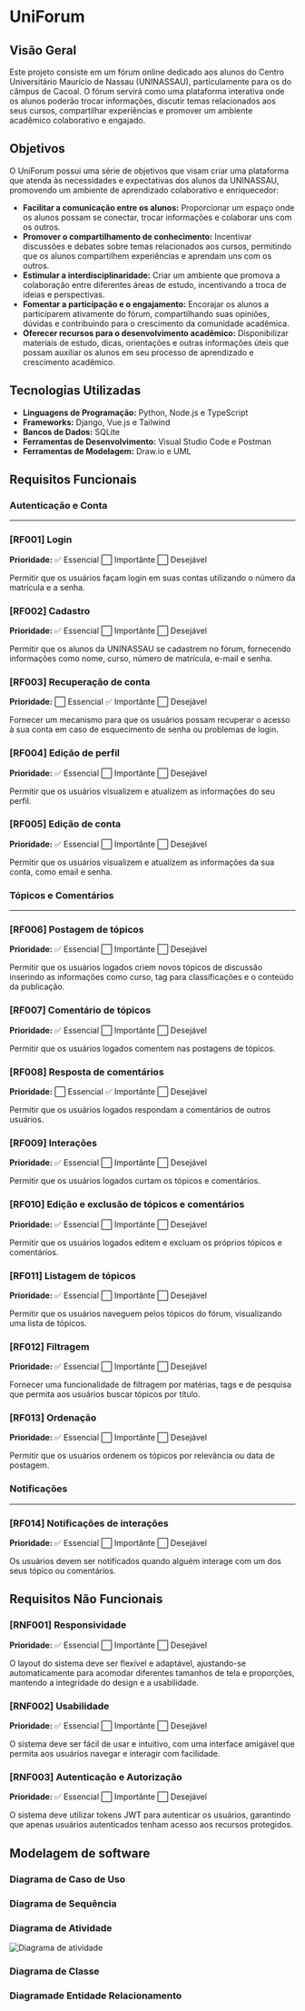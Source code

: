 # UniForum

## Visão Geral

Este projeto consiste em um fórum online dedicado aos alunos do Centro Universitário Maurício de Nassau (UNINASSAU), particulamente para os do câmpus de Cacoal. O fórum servirá como uma plataforma interativa onde os alunos poderão trocar informações, discutir temas relacionados aos seus cursos, compartilhar experiências e promover um ambiente acadêmico colaborativo e engajado.

## Objetivos

O UniForum possui uma série de objetivos que visam criar uma plataforma que atenda às necessidades e expectativas dos alunos da UNINASSAU, promovendo um ambiente de aprendizado colaborativo e enriquecedor:

- **Facilitar a comunicação entre os alunos:** Proporcionar um espaço onde os alunos possam se conectar, trocar informações e colaborar uns com os outros.
- **Promover o compartilhamento de conhecimento:** Incentivar discussões e debates sobre temas relacionados aos cursos, permitindo que os alunos compartilhem experiências e aprendam uns com os outros.
- **Estimular a interdisciplinaridade:** Criar um ambiente que promova a colaboração entre diferentes áreas de estudo, incentivando a troca de ideias e perspectivas.
- **Fomentar a participação e o engajamento:** Encorajar os alunos a participarem ativamente do fórum, compartilhando suas opiniões, dúvidas e contribuindo para o crescimento da comunidade acadêmica.
- **Oferecer recursos para o desenvolvimento acadêmico:** Disponibilizar materiais de estudo, dicas, orientações e outras informações úteis que possam auxiliar os alunos em seu processo de aprendizado e crescimento acadêmico.

## Tecnologias Utilizadas

- **Linguagens de Programação:** Python, Node.js e TypeScript
- **Frameworks:** Django, Vue.js e Tailwind
- **Bancos de Dados:** SQLite
- **Ferramentas de Desenvolvimento:** Visual Studio Code e Postman
- **Ferramentas de Modelagem:** Draw.io e UML

## Requisitos Funcionais

### **Autenticação e Conta**

---

### [RF001] Login

**Prioridade:** ✅ Essencial ⬜ Importânte ⬜ Desejável

Permitir que os usuários façam login em suas contas utilizando o número da matricula e a senha.

### [RF002] Cadastro

**Prioridade:** ✅ Essencial ⬜ Importânte ⬜ Desejável

Permitir que os alunos da UNINASSAU se cadastrem no fórum, fornecendo informações como nome, curso, número de matrícula, e-mail e senha.

### [RF003] Recuperação de conta

**Prioridade:** ⬜ Essencial ✅ Importânte ⬜ Desejável

Fornecer um mecanismo para que os usuários possam recuperar o acesso à sua conta em caso de esquecimento de senha ou problemas de login.

### [RF004] Edição de perfil

**Prioridade:** ✅ Essencial ⬜ Importânte ⬜ Desejável

Permitir que os usuários visualizem e atualizem as informações do seu perfil.

### [RF005] Edição de conta

**Prioridade:** ✅ Essencial ⬜ Importânte ⬜ Desejável

Permitir que os usuários visualizem e atualizem as informações da sua conta, como email e senha.

### Tópicos e Comentários

---

### [RF006] Postagem de tópicos

**Prioridade:** ✅ Essencial ⬜ Importânte ⬜ Desejável

Permitir que os usuários logados criem novos tópicos de discussão inserindo as informações como curso, tag para classificações e o conteúdo da publicação.

### [RF007] Comentário de tópicos

**Prioridade:** ✅ Essencial ⬜ Importânte ⬜ Desejável

Permitir que os usuários logados comentem nas postagens de tópicos.

### [RF008] Resposta de comentários

**Prioridade:** ⬜ Essencial ✅ Importânte ⬜ Desejável

Permitir que os usuários logados respondam a comentários de outros usuários.

### [RF009] Interações

**Prioridade:** ✅ Essencial ⬜ Importânte ⬜ Desejável

Permitir que os usuários logados curtam os tópicos e comentários.

### [RF010] Edição e exclusão de tópicos e comentários

**Prioridade:** ✅ Essencial ⬜ Importânte ⬜ Desejável

Permitir que os usuários logados editem e excluam os próprios tópicos e comentários.

### [RF011] Listagem de tópicos

**Prioridade:** ✅ Essencial ⬜ Importânte ⬜ Desejável

Permitir que os usuários naveguem pelos tópicos do fórum, visualizando uma lista de tópicos.

### [RF012] Filtragem

**Prioridade:** ✅ Essencial ⬜ Importânte ⬜ Desejável

Fornecer uma funcionalidade de filtragem por matérias, tags e de pesquisa que permita aos usuários buscar tópicos por título.

### [RF013] Ordenação

**Prioridade:** ✅ Essencial ⬜ Importânte ⬜ Desejável

Permitir que os usuários ordenem os tópicos por relevância ou data de postagem.

### **Notificações**

---

### [RF014] Notificações de interações

**Prioridade:** ✅ Essencial ⬜ Importânte ⬜ Desejável

Os usuários devem ser notificados quando alguém interage com um dos seus tópico ou comentários.

## Requisitos Não Funcionais

### [RNF001] Responsividade

**Prioridade:** ✅ Essencial ⬜ Importânte ⬜ Desejável

O layout do sistema deve ser flexível e adaptável, ajustando-se automaticamente para acomodar diferentes tamanhos de tela e proporções, mantendo a integridade do design e a usabilidade.

### [RNF002] Usabilidade

**Prioridade:** ✅ Essencial ⬜ Importânte ⬜ Desejável

O sistema deve ser fácil de usar e intuitivo, com uma interface amigável que permita aos usuários navegar e interagir com facilidade.

### [RNF003] Autenticação e Autorização

**Prioridade:** ✅ Essencial ⬜ Importânte ⬜ Desejável

O sistema deve utilizar tokens JWT para autenticar os usuários, garantindo que apenas usuários autenticados tenham acesso aos recursos protegidos.

## Modelagem de software

### Diagrama de Caso de Uso

### Diagrama de Sequência

### Diagrama de Atividade
![Diagrama de atividade](https://github.com/felipemdf/UniForum/assets/99979201/6e8ea138-a8b6-4df8-abe8-0996135ac941)

### Diagrama de Classe

### Diagramade Entidade Relacionamento

